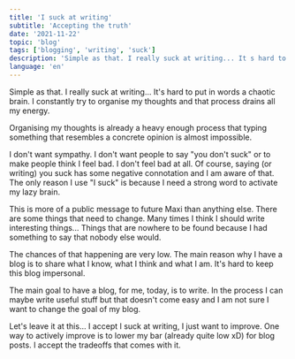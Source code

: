 ```yaml
---
title: 'I suck at writing'
subtitle: 'Accepting the truth'
date: '2021-11-22'
topic: 'blog'
tags: ['blogging', 'writing', 'suck']
description: 'Simple as that. I really suck at writing... It s hard to put in words a chaotic brain. I constantly try to organise my thoughts and that process drains all my energy'
language: 'en'
---
```


Simple as that. I really suck at writing... It's hard to put in words a chaotic brain. I constantly try to organise my thoughts and that process drains all my energy. 

Organising my thoughts is already a heavy enough process that typing something that resembles a concrete opinion is almost impossible.

I don't want sympathy. I don't want people to say "you don't suck" or to make people think I feel bad. I don't feel bad at all. Of course, saying (or writing) you suck has some negative connotation and I am aware of that. The only reason I use "I suck" is because I need a strong word to activate my lazy brain. 

This is more of a public message to future Maxi than anything else. There are some things that need to change. Many times I think I should write interesting things... Things that are nowhere to be found because I had something to say that nobody else would. 

The chances of that happening are very low. The main reason why I have a blog is to share what I know, what I think and what I am. It's hard to keep this blog impersonal. 

The main goal to have a blog, for me, today, is to write. In the process I can maybe write useful stuff but that doesn't come easy and I am not sure I want to change the goal of my blog. 

Let's leave it at this... I accept I suck at writing, I just want to improve. One way to actively improve is to lower my bar (already quite low xD) for blog posts. I accept the tradeoffs that comes with it.
